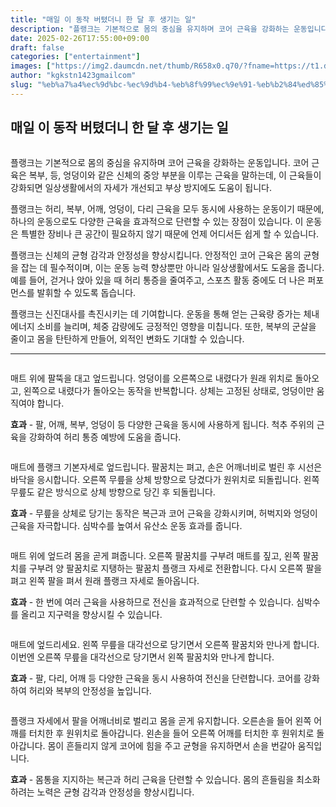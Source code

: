 ```yaml
---
title: "매일 이 동작 버텼더니 한 달 후 생기는 일"
description: "플랭크는 기본적으로 몸의 중심을 유지하며 코어 근육을 강화하는 운동입니다. 코어 근육은 복부, 등, 엉덩이와 같은 신체의 중앙 부분을 이루는 근육을 말하는데, 이 근육들이 강화되면 일상생활에서의 자세가 개선되고 부상 방지에도 도움이 됩니다."
date: 2025-02-26T17:55:00+09:00
draft: false
categories: ["entertainment"]
images: ["https://img2.daumcdn.net/thumb/R658x0.q70/?fname=https://t1.daumcdn.net/news/202411/10/tenbody/20241110173002432tgjd.jpg", "https://t1.daumcdn.net/news/202411/10/tenbody/20241110173002724pxej.gif", "https://t1.daumcdn.net/news/202411/10/tenbody/20241110173003067ivpd.gif", "https://t1.daumcdn.net/news/202411/10/tenbody/20241110173003384fgys.gif", "https://t1.daumcdn.net/news/202411/10/tenbody/20241110173003744ykdr.gif"]
author: "kgkstn1423gmailcom"
slug: "%eb%a7%a4%ec%9d%bc-%ec%9d%b4-%eb%8f%99%ec%9e%91-%eb%b2%84%ed%85%bc%eb%8d%94%eb%8b%88-%ed%95%9c-%eb%8b%ac-%ed%9b%84-%ec%83%9d%ea%b8%b0%eb%8a%94-%ec%9d%bc"
---
```


<h2 >매일 이 동작 버텼더니 한 달 후 생기는 일</h2> <figure ><img src="https://img2.daumcdn.net/thumb/R658x0.q70/?fname=https://t1.daumcdn.net/news/202411/10/tenbody/20241110173002432tgjd.jpg" alt=""/></figure> <p>플랭크는 기본적으로 몸의 중심을 유지하며 코어 근육을 강화하는 운동입니다. 코어 근육은 복부, 등, 엉덩이와 같은 신체의 중앙 부분을 이루는 근육을 말하는데, 이 근육들이 강화되면 일상생활에서의 자세가 개선되고 부상 방지에도 도움이 됩니다.</p> <p>플랭크는 허리, 복부, 어깨, 엉덩이, 다리 근육을 모두 동시에 사용하는 운동이기 때문에, 하나의 운동으로도 다양한 근육을 효과적으로 단련할 수 있는 장점이 있습니다. 이 운동은 특별한 장비나 큰 공간이 필요하지 않기 때문에 언제 어디서든 쉽게 할 수 있습니다.</p> <p>플랭크는 신체의 균형 감각과 안정성을 향상시킵니다. 안정적인 코어 근육은 몸의 균형을 잡는 데 필수적이며, 이는 운동 능력 향상뿐만 아니라 일상생활에서도 도움을 줍니다. 예를 들어, 걷거나 앉아 있을 때 허리 통증을 줄여주고, 스포츠 활동 중에도 더 나은 퍼포먼스를 발휘할 수 있도록 돕습니다.</p> <p>플랭크는 신진대사를 촉진시키는 데 기여합니다. 운동을 통해 얻는 근육량 증가는 체내 에너지 소비를 늘리며, 체중 감량에도 긍정적인 영향을 미칩니다. 또한, 복부의 군살을 줄이고 몸을 탄탄하게 만들어, 외적인 변화도 기대할 수 있습니다.</p> <hr /> <figure ><img src="https://t1.daumcdn.net/news/202411/10/tenbody/20241110173002724pxej.gif" alt=""/></figure> <p>매트 위에 팔뚝을 대고 엎드립니다. 엉덩이를 오른쪽으로 내렸다가 원래 위치로 돌아오고, 왼쪽으로 내렸다가 돌아오는 동작을 반복합니다. 상체는 고정된 상태로, 엉덩이만 움직여야 합니다.</p> <p><strong>효과</strong> - 팔, 어깨, 복부, 엉덩이 등 다양한 근육을 동시에 사용하게 됩니다. 척추 주위의 근육을 강화하여 허리 통증 예방에 도움을 줍니다.</p> <figure ><img src="https://t1.daumcdn.net/news/202411/10/tenbody/20241110173003067ivpd.gif" alt=""/></figure> <p>매트에 플랭크 기본자세로 엎드립니다. 팔꿈치는 펴고, 손은 어깨너비로 벌린 후 시선은 바닥을 응시합니다. 오른쪽 무릎을 상체 방향으로 당겼다가 원위치로 되돌립니다. 왼쪽 무릎도 같은 방식으로 상체 방향으로 당긴 후 되돌립니다.</p> <p><strong>효과</strong> - 무릎을 상체로 당기는 동작은 복근과 코어 근육을 강화시키며, 허벅지와 엉덩이 근육을 자극합니다. 심박수를 높여서 유산소 운동 효과를 줍니다.</p> <figure ><img src="https://t1.daumcdn.net/news/202411/10/tenbody/20241110173003384fgys.gif" alt=""/></figure> <p>매트 위에 엎드려 몸을 곧게 펴줍니다. 오른쪽 팔꿈치를 구부려 매트를 짚고, 왼쪽 팔꿈치를 구부려 양 팔꿈치로 지탱하는 팔꿈치 플랭크 자세로 전환합니다. 다시 오른쪽 팔을 펴고 왼쪽 팔을 펴서 원래 플랭크 자세로 돌아옵니다.</p> <p><strong>효과</strong> - 한 번에 여러 근육을 사용하므로 전신을 효과적으로 단련할 수 있습니다. 심박수를 올리고 지구력을 향상시킬 수 있습니다.</p> <figure ><img src="https://t1.daumcdn.net/news/202411/10/tenbody/20241110173003744ykdr.gif" alt=""/></figure> <p>매트에 엎드리세요. 왼쪽 무릎을 대각선으로 당기면서 오른쪽 팔꿈치와 만나게 합니다. 이번엔 오른쪽 무릎을 대각선으로 당기면서 왼쪽 팔꿈치와 만나게 합니다.</p> <p><strong>효과</strong> - 팔, 다리, 어깨 등 다양한 근육을 동시 사용하여 전신을 단련합니다. 코어를 강화하여 허리와 복부의 안정성을 높입니다.</p> <figure ><img src="https://t1.daumcdn.net/news/202411/10/tenbody/20241110173004008jmiz.gif" alt=""/></figure> <p>플랭크 자세에서 팔을 어깨너비로 벌리고 몸을 곧게 유지합니다. 오른손을 들어 왼쪽 어깨를 터치한 후 원위치로 돌아갑니다. 왼손을 들어 오른쪽 어깨를 터치한 후 원위치로 돌아갑니다. 몸이 흔들리지 않게 코어에 힘을 주고 균형을 유지하면서 손을 번갈아 움직입니다.</p> <p><strong>효과</strong> - 몸통을 지지하는 복근과 허리 근육을 단련할 수 있습니다. 몸의 흔들림을 최소화하려는 노력은 균형 감각과 안정성을 향상시킵니다.</p>